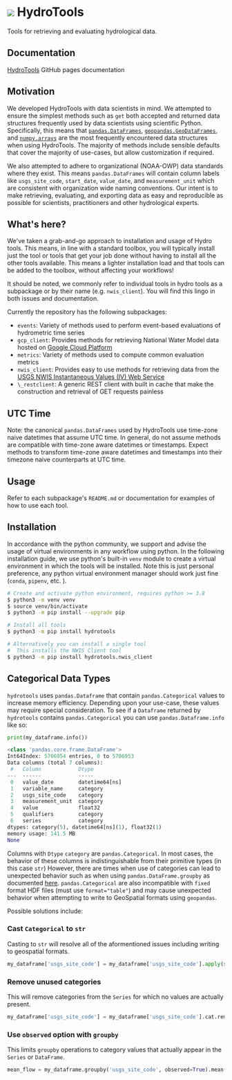 # ![](.docs/HydroLogo.png) HydroTools

Tools for retrieving and evaluating hydrological data.

## Documentation

[HydroTools](https://noaa-owp.github.io/hydrotools/) GitHub pages documentation

## Motivation

We developed HydroTools with data scientists in mind. We attempted to ensure the simplest methods such as `get` both accepted and returned data structures frequently used by data scientists using scientific Python. Specifically, this means that [`pandas.DataFrames`](https://pandas.pydata.org/docs/user_guide/dsintro.html#dataframe), [`geopandas.GeoDataFrames`](https://geopandas.readthedocs.io/en/latest/docs/user_guide/data_structures.html#geodataframe), and [`numpy.arrays`](https://numpy.org/doc/stable/reference/arrays.html#array-objects) are the most frequently encountered data structures when using HydroTools. The majority of methods include sensible defaults that cover the majority of use-cases, but allow customization if required.

We also attempted to adhere to organizational (NOAA-OWP) data standards where they exist. This means `pandas.DataFrames` will contain column labels like `usgs_site_code`, `start_date`, `value_date`, and `measurement_unit` which are consistent with organization wide naming conventions. Our intent is to make retrieving, evaluating, and exporting data as easy and reproducible as possible for scientists, practitioners and other hydrological experts.

## What's here?

We've taken a grab-and-go approach to installation and usage of Hydro tools. This means, in line with a standard toolbox, you will typically install just the tool or tools that get your job done without having to install all the other tools available. This means a lighter installation load and that tools can be added to the toolbox, without affecting your workflows!

It should be noted, we commonly refer to individual tools in hydro tools as a subpackage or by their name (e.g. `nwis_client`). You will find this lingo in both issues and documentation.

Currently the repository has the following subpackages:

- `events`: Variety of methods used to perform event-based evaluations of hydrometric time series
- `gcp_client`: Provides methods for retrieving National Water Model data hosted on [Google Cloud Platform](https://console.cloud.google.com/marketplace/details/noaa-public/national-water-model)
- `metrics`: Variety of methods used to compute common evaluation metrics
- `nwis_client`: Provides easy to use methods for retrieving data from the [USGS NWIS Instantaneous Values (IV) Web Service](https://waterservices.usgs.gov/rest/IV-Service.html)
- `\_restclient`: A generic REST client with built in cache that make the construction and retrieval of GET requests painless

## UTC Time

Note: the canonical `pandas.DataFrames` used by HydroTools use time-zone naive datetimes that assume UTC time. In general, do not assume methods are compatible with time-zone aware datetimes or timestamps. Expect methods to transform time-zone aware datetimes and timestamps into their timezone naive counterparts at UTC time.

## Usage

Refer to each subpackage's `README.md` or documentation for examples of how to use each tool.

## Installation

In accordance with the python community, we support and advise the usage of virtual environments in any workflow using python. In the following installation guide, we use python's built-in `venv` module to create a virtual environment in which the tools will be installed. Note this is just personal preference, any python virtual environment manager should work just fine (`conda`, `pipenv`, etc. ).

```bash
# Create and activate python environment, requires python >= 3.8
$ python3 -m venv venv
$ source venv/bin/activate
$ python3 -m pip install --upgrade pip

# Install all tools
$ python3 -m pip install hydrotools

# Alternatively you can install a single tool
#  This installs the NWIS Client tool
$ python3 -m pip install hydrotools.nwis_client
```

## Categorical Data Types

`hydrotools` uses `pandas.Dataframe` that contain `pandas.Categorical` values to increase memory efficiency. Depending upon your use-case, these values may require special consideration. To see if a `Dataframe` returned by `hydrotools` contains `pandas.Categorical` you can use `pandas.Dataframe.info` like so:

```python
print(my_dataframe.info())

<class 'pandas.core.frame.DataFrame'>
Int64Index: 5706954 entries, 0 to 5706953
Data columns (total 7 columns):
 #   Column            Dtype         
---  ------            -----         
 0   value_date        datetime64[ns]
 1   variable_name     category      
 2   usgs_site_code    category      
 3   measurement_unit  category      
 4   value             float32       
 5   qualifiers        category      
 6   series            category      
dtypes: category(5), datetime64[ns](1), float32(1)
memory usage: 141.5 MB
None
```

Columns with `Dtype` `category` are `pandas.Categorical`. In most cases, the behavior of these columns is indistinguishable from their primitive types (in this case `str`) However, there are times when use of categories can lead to unexpected behavior such as when using `pandas.DataFrame.groupby` as documented [here](https://stackoverflow.com/questions/48471648/pandas-groupby-with-categories-with-redundant-nan). `pandas.Categorical` are also incompatible with `fixed` format HDF files (must use `format="table"`) and may cause unexpected behavior when attempting to write to GeoSpatial formats using `geopandas`.

Possible solutions include:

### Cast `Categorical` to `str`

Casting to `str` will resolve all of the aformentioned issues including writing to geospatial formats.

```python
my_dataframe['usgs_site_code'] = my_dataframe['usgs_site_code'].apply(str)
```

### Remove unused categories

This will remove categories from the `Series` for which no values are actually present.

```python
my_dataframe['usgs_site_code'] = my_dataframe['usgs_site_code'].cat.remove_unused_categories()
```

### Use `observed` option with `groupby`

This limits `groupby` operations to category values that actually appear in the `Series` or `DataFrame`.

```python
mean_flow = my_dataframe.groupby('usgs_site_code', observed=True).mean()
```
